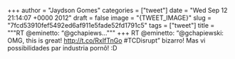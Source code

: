 
+++
author = "Jaydson Gomes"
categories = ["tweet"]
date = "Wed Sep 12 21:14:07 +0000 2012"
draft = false
image = "{TWEET_IMAGE}"
slug = "7fcd53910fef5492ed6af911e5fade52fd1791c5"
tags = ["tweet"]
title = """RT @eminetto: “@gchapiews..."""
+++
RT @eminetto: “@gchapiewski: OMG, this is great! http://t.co/RxIfTnGo #TCDisrupt” bizarro! Mas vi possibilidades par industria pornô! :D
